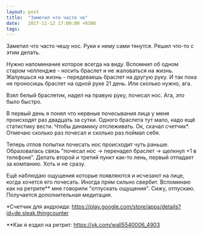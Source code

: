 ```yaml
---
layout: post
title:  "Заметил что часто че"
date:   2017-11-12 17:00:00 +0300
tags:   
---
```


Заметил что часто чешу нос. Руки к нему сами тянутся. Решил что-то с этим делать. 

Нужно напоминание которое всегда на виду. Вспомнил об одном старом челлендже - носить браслет и не жаловаться на жизнь. Жалуешься на жизнь - передеваешь браслет на другую руку. И так пока не проносишь браслет на одной руке 21 день. Или сколько нужно, ага. 

<!--excerpt-->

Взял белый браслетик, надел на правую руку, почесал нос. Ага, это было быстро. 

В первый день я понял что нервные почесывания лица у меня происходят раз двадцать за сутки. Одного браслета тут мало, надо ещё статистику вести. Чтобы динамику отслеживать. Ок, скачал счетчик*. Отмечаю сколько раз почесал и сколько раз поймал себя. 

Теперь отлов попытки почесать нос происходит чуть раньше. Образовалась связь "почесал нос → перенадел браслет → щелкнул +1 в телефоне". Делать второй и третий пункт как-то лень, первый отпадает за компанию. Хоть и не сразу. 

Ещё наблюдаю ощущения которые появляются и исчезают на лице, когда хочется его почесать. Иногда прям сильно свербит. Вспоминаю как на ретрите** мне говорили "отпускать ощущения". Сижу, отпускаю. Получается дополнительная медитация.

*Счетчик для андроида: https://play.google.com/store/apps/details?id=de.sleak.thingcounter

**Как я ездил на ретрит: https://vk.com/wall5540006_4903
